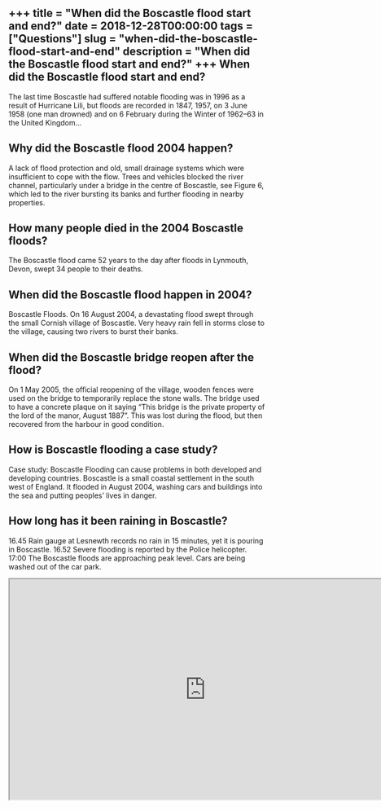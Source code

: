 +++
title = "When did the Boscastle flood start and end?"
date = 2018-12-28T00:00:00
tags = ["Questions"]
slug = "when-did-the-boscastle-flood-start-and-end"
description = "When did the Boscastle flood start and end?"
+++
When did the Boscastle flood start and end?
-------------------------------------------

The last time Boscastle had suffered notable flooding was in 1996 as a result of Hurricane Lili, but floods are recorded in 1847, 1957, on 3 June 1958 (one man drowned) and on 6 February during the Winter of 1962–63 in the United Kingdom…

Why did the Boscastle flood 2004 happen?
----------------------------------------

A lack of flood protection and old, small drainage systems which were insufficient to cope with the flow. Trees and vehicles blocked the river channel, particularly under a bridge in the centre of Boscastle, see Figure 6, which led to the river bursting its banks and further flooding in nearby properties.

How many people died in the 2004 Boscastle floods?
--------------------------------------------------

The Boscastle flood came 52 years to the day after floods in Lynmouth, Devon, swept 34 people to their deaths.

When did the Boscastle flood happen in 2004?
--------------------------------------------

Boscastle Floods. On 16 August 2004, a devastating flood swept through the small Cornish village of Boscastle. Very heavy rain fell in storms close to the village, causing two rivers to burst their banks.

When did the Boscastle bridge reopen after the flood?
-----------------------------------------------------

On 1 May 2005, the official reopening of the village, wooden fences were used on the bridge to temporarily replace the stone walls. The bridge used to have a concrete plaque on it saying “This bridge is the private property of the lord of the manor, August 1887”. This was lost during the flood, but then recovered from the harbour in good condition.

How is Boscastle flooding a case study?
---------------------------------------

Case study: Boscastle Flooding can cause problems in both developed and developing countries. Boscastle is a small coastal settlement in the south west of England. It flooded in August 2004, washing cars and buildings into the sea and putting peoples’ lives in danger.

How long has it been raining in Boscastle?
------------------------------------------

16.45 Rain gauge at Lesnewth records no rain in 15 minutes, yet it is pouring in Boscastle. 16.52 Severe flooding is reported by the Police helicopter. 17:00 The Boscastle floods are approaching peak level. Cars are being washed out of the car park.

<iframe allow="accelerometer; autoplay; clipboard-write; encrypted-media; gyroscope; picture-in-picture" allowfullscreen="" class="__youtube_prefs__  epyt-is-override  no-lazyload" data-no-lazy="1" data-origheight="433" data-origwidth="770" data-skipgform_ajax_framebjll="" height="433" id="_ytid_18944" loading="lazy" src="https://www.youtube.com/embed/P2QW9rsp570?enablejsapi=1&autoplay=0&cc_load_policy=0&cc_lang_pref=&iv_load_policy=1&loop=0&modestbranding=0&rel=1&fs=1&playsinline=0&autohide=2&theme=dark&color=red&controls=1&" title="YouTube player" width="770"></iframe>